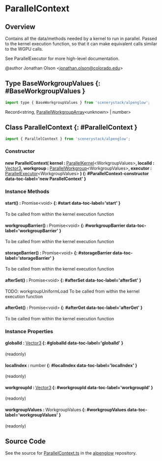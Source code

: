 # ParallelContext

## Overview

Contains all the data/methods needed by a kernel to run in parallel. Passed to the kernel execution function, so that
it can make equivalent calls similar to the WGPU calls.

See ParallelExecutor for more high-level documentation.

@author Jonathan Olson &lt;jonathan.olson@colorado.edu&gt;

## Type BaseWorkgroupValues {: #BaseWorkgroupValues }


```js
import type { BaseWorkgroupValues } from 'scenerystack/alpenglow';
```


Record&lt;<span style="color: hsla(calc(var(--md-hue) + 180deg),80%,40%,1);">string</span>, [ParallelWorkgroupArray](../alpenglow/ParallelWorkgroupArray.md)&lt;<span style="color: hsla(calc(var(--md-hue) + 180deg),80%,40%,1);">unknown</span>&gt; | <span style="color: hsla(calc(var(--md-hue) + 180deg),80%,40%,1);">number</span>&gt;



## Class ParallelContext {: #ParallelContext }


```js
import { ParallelContext } from 'scenerystack/alpenglow';
```
### Constructor

#### new ParallelContext( kernel : <span style="font-weight: 400;">[ParallelKernel](../alpenglow/ParallelKernel.md)&lt;WorkgroupValues&gt;</span>, localId : <span style="font-weight: 400;">[Vector3](../dot/Vector3.md)</span>, workgroup : <span style="font-weight: 400;">[ParallelWorkgroup](../alpenglow/ParallelWorkgroup.md)&lt;WorkgroupValues&gt;</span>, executor : <span style="font-weight: 400;">[ParallelExecutor](../alpenglow/ParallelExecutor.md)&lt;WorkgroupValues&gt;</span> ) {: #ParallelContext-constructor data-toc-label='new ParallelContext' }

### Instance Methods

#### start() : <span style="font-weight: 400;">Promise&lt;<span style="color: hsla(calc(var(--md-hue) + 180deg),80%,40%,1);">void</span>&gt;</span> {: #start data-toc-label='start' }

To be called from within the kernel execution function

#### workgroupBarrier() : <span style="font-weight: 400;">Promise&lt;<span style="color: hsla(calc(var(--md-hue) + 180deg),80%,40%,1);">void</span>&gt;</span> {: #workgroupBarrier data-toc-label='workgroupBarrier' }

To be called from within the kernel execution function

#### storageBarrier() : <span style="font-weight: 400;">Promise&lt;<span style="color: hsla(calc(var(--md-hue) + 180deg),80%,40%,1);">void</span>&gt;</span> {: #storageBarrier data-toc-label='storageBarrier' }

To be called from within the kernel execution function

#### afterSet() : <span style="font-weight: 400;">Promise&lt;<span style="color: hsla(calc(var(--md-hue) + 180deg),80%,40%,1);">void</span>&gt;</span> {: #afterSet data-toc-label='afterSet' }

TODO: workgroupUniformLoad
To be called from within the kernel execution function

#### afterGet() : <span style="font-weight: 400;">Promise&lt;<span style="color: hsla(calc(var(--md-hue) + 180deg),80%,40%,1);">void</span>&gt;</span> {: #afterGet data-toc-label='afterGet' }

To be called from within the kernel execution function

### Instance Properties

#### globalId : <span style="font-weight: 400;">[Vector3](../dot/Vector3.md)</span> {: #globalId data-toc-label='globalId' }

(readonly)

#### localIndex : <span style="font-weight: 400;"><span style="color: hsla(calc(var(--md-hue) + 180deg),80%,40%,1);">number</span></span> {: #localIndex data-toc-label='localIndex' }

(readonly)

#### workgroupId : <span style="font-weight: 400;">[Vector3](../dot/Vector3.md)</span> {: #workgroupId data-toc-label='workgroupId' }

(readonly)

#### workgroupValues : <span style="font-weight: 400;">WorkgroupValues</span> {: #workgroupValues data-toc-label='workgroupValues' }

(readonly)



## Source Code

See the source for [ParallelContext.ts](https://github.com/phetsims/alpenglow/blob/main/js/parallel/ParallelContext.ts) in the [alpenglow](https://github.com/phetsims/alpenglow) repository.
